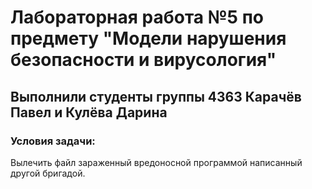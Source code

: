 # Лабораторная работа №5 по предмету "Модели нарушения безопасности и вирусология"
## Выполнили студенты группы 4363 Карачёв Павел и Кулёва Дарина
### Условия задачи:
Вылечить файл зараженный вредоносной программой написанный другой бригадой.
